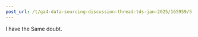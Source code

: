 ```yaml
---
post_url: /t/ga4-data-sourcing-discussion-thread-tds-jan-2025/165959/5
---
```

I have the Same doubt.